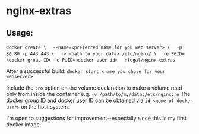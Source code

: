 # nginx-extras
 
## Usage: 
`docker create \`
`  --name=<preferred name for you web server> \`
`  -p 80:80 -p 443:443 \`
`  -v <path to your data>:/etc/nginx/ \`
`  -e PGID=<docker group ID> -e PUID=<docker user id>`
`  nfugal/nginx-extras`

After a successful build: `docker start <name you chose for your webserver>`


Include the `:ro` option on the volume declaration to make a volume read only from inside the container e.g. `-v /path/to/my/data:/etc/nginx:ro`
The docker group ID and docker user ID can be obtained via `id <name of docker user>` on the host system.

I'm open to suggestions for improvement--especially since this is my first docker image. 


